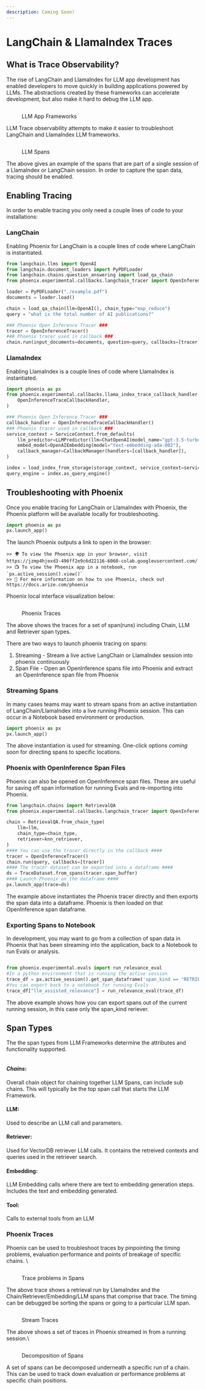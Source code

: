 ```yaml
---
description: Coming Soon!
---
```


# LangChain & LlamaIndex Traces

## What is Trace Observability?

The rise of LangChain and LlamaIndex for LLM app development has enabled developers to move quickly in building applications powered by LLMs. The abstractions created by these frameworks can accelerate development, but also make it hard to debug the LLM app.

<figure><img src="../.gitbook/assets/Screenshot 2023-09-09 at 9.16.25 AM.png" alt=""><figcaption><p>LLM App Frameworks</p></figcaption></figure>

LLM Trace observability attempts to make it easier to troubleshoot LangChain and LlamaIndex LLM frameworks.

<figure><img src="../.gitbook/assets/Screenshot 2023-09-09 at 9.15.08 AM.png" alt=""><figcaption><p>LLM Spans</p></figcaption></figure>

The above gives an example of the spans that are part of a single session of a LlamaIndex or LangChain session. In order to capture the span data, tracing should be enabled.

## Enabling Tracing

In order to enable tracing you only need a couple lines of code to your installations:

### LangChain

Enabling Phoenix for LangChain is a couple lines of code where LangChain is instantiated.&#x20;

```python
from langchain.llms import OpenAI
from langchain.document_loaders import PyPDFLoader
from langchain.chains.question_answering import load_qa_chain
from phoenix.experimental.callbacks.langchain_tracer import OpenInferenceTracer

loader = PyPDFLoader("./example.pdf")
documents = loader.load()

chain = load_qa_chain(llm=OpenAI(), chain_type="map_reduce")
query = "what is the total number of AI publications?"

### Phoenix Open Inference Tracer ###
tracer = OpenInferenceTracer()
### Phoenix tracer used in callback ###
chain.run(input_documents=documents, question=query, callbacks=[tracer])

```

### **LlamaIndex**

Enabling LlamaIndex is a couple lines of code where LlamaIndex is instantiated.&#x20;

```python
import phoenix as px
from phoenix.experimental.callbacks.llama_index_trace_callback_handler import (
    OpenInferenceTraceCallbackHandler,
)

### Phoenix Open Inference Tracer ###
callback_handler = OpenInferenceTraceCallbackHandler()
### Phoenix tracer used in callback ###
service_context = ServiceContext.from_defaults(
    llm_predictor=LLMPredictor(llm=ChatOpenAI(model_name="gpt-3.5-turbo", temperature=0)),
    embed_model=OpenAIEmbedding(model="text-embedding-ada-002"),
    callback_manager=CallbackManager(handlers=[callback_handler]),
)

index = load_index_from_storage(storage_context, service_context=service_context)
query_engine = index.as_query_engine()
```

## Troubleshooting with Phoenix

Once you enable tracing for LangChain or LlamaIndex with Phoenix, the Phoenix platform will be available locally for troubleshooting.&#x20;

```python
import phoenix as px
px.launch_app()
```

The launch Phoenix outputs a link to open in the browser:

```
>> 🌍 To view the Phoenix app in your browser, visit https://jzmp4hjexd3-496ff2e9c6d22116-6060-colab.googleusercontent.com/
>> 📺 To view the Phoenix app in a notebook, run `px.active_session().view()`
>> 📖 For more information on how to use Phoenix, check out https://docs.arize.com/phoenix
```

Phoenix local interface visualization below:&#x20;

<figure><img src="../.gitbook/assets/Screenshot 2023-09-02 at 12.53.45 PM (1).png" alt=""><figcaption><p>Phoenix Traces</p></figcaption></figure>

The above shows the traces for a set of span(runs) including Chain, LLM and Retriever span types.

There are two ways to launch phoenix tracing on spans:

1. Streaming - Stream a live active LangChain or LlamaIndex session into phoenix continuously&#x20;
2. Span File - Open an OpenInference spans file into Phoenix and extract an OpenInference span file from Phoenix

### Streaming Spans

In many cases teams may want to stream spans from an active instantiation of LangChain/LlamaIndex into a live running Phoenix session. This can occur in a Notebook based environment or production.&#x20;

```python
import phoenix as px
px.launch_app() 
```

The above instantiation is used for streaming. One-click options _coming soon_ for directing spans to specific locations.&#x20;

### Phoenix with OpenInference Span Files

Phoenix can also be opened on OpenInference span files. These are useful for saving off span information for running Evals and re-importing into Phoenix.

```python
from langchain.chains import RetrievalQA
from phoenix.experimental.callbacks.langchain_tracer import OpenInferenceTracer

chain = RetrievalQA.from_chain_type(
    llm=llm,
    chain_type=chain_type,
    retriever=knn_retriever,
)
#### You can use the tracer directly in the callback ####
tracer = OpenInferenceTracer()
chain.run(query, callbacks=[tracer])
#### The tracer dataset can be exported into a dataframe ####
ds = TraceDataset.from_spans(tracer.span_buffer)
#### Launch Phoenix on the dataframe ####
px.launch_app(trace=ds)

```

The example above instantiates the Phoenix tracer directly and then exports the span data into a dataframe. Phoenix is then loaded on that OpenInference span dataframe.&#x20;

### Exporting Spans to Notebook

In development, you may want to go from a collection of span data in Phoenix that has been streaming into the application, back to a Notebook to run Evals or analysis.&#x20;

```python

from phoenix.experimental.evals import run_relevance_eval
#In a python environment that is running the active session
trace_df = px.active_session().get_span_dataframe('span_kind == "RETRIEVER"')
#You can export back to a notebook for running Evals
trace_df["llm_assisted_relevance"] = run_relevance_eval(trace_df)

```

The above example shows how you can export spans out of the current running session, in this case only the span\_kind reriever.&#x20;

## Span Types

The the span types from LLM Frameworks determine the attributes and functionality supported.

<figure><img src="../.gitbook/assets/Screenshot 2023-09-09 at 9.15.30 AM (2).png" alt=""><figcaption></figcaption></figure>

#### _**Chains:**_

Overall chain object for chaining together LLM Spans, can include sub chains. This will typically be the top span call that starts the LLM Framework.

#### **LLM:**

Used to describe an LLM call and parameters.&#x20;

#### **Retriever:**

Used for VectorDB retriever LLM calls. It contains the retreived contexts and queries used in the retriever search.&#x20;

#### **Embedding:**

LLM Embedding calls where there are text to embedding generation steps. Includes the text and embedding generated.&#x20;

#### **Tool:**

Calls to external tools from an LLM&#x20;

### Phoenix Traces

Phoenix can be used to troubleshoot traces by pinpointing the timing problems, evaluation performance and points of breakage of specific chains. \


<figure><img src="../.gitbook/assets/Screenshot 2023-09-02 at 3.15.31 PM.png" alt=""><figcaption><p>Trace problems in Spans</p></figcaption></figure>

The above trace shows a retrieval run by LlamaIndex and the Chain/Retriever/Embedding/LLM spans that comprise that trace. The timing can be debugged be sorting the spans or going to a particular LLM span. &#x20;

<figure><img src="../.gitbook/assets/Screenshot 2023-09-09 at 9.55.08 AM.png" alt=""><figcaption><p>Stream Traces</p></figcaption></figure>

The above shows a set of traces in Phoenix streamed in from a running session.\


<figure><img src="../.gitbook/assets/Screenshot 2023-09-09 at 9.55.24 AM.png" alt=""><figcaption><p>Decomposition of Spans</p></figcaption></figure>

A set of spans can be decomposed underneath a specific run of a chain. This can be used to track down evaluation or performance problems at specific chain positions.
